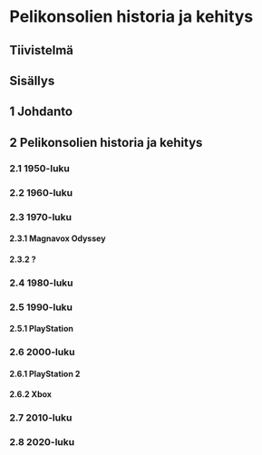# Pelikonsolien historia ja kehitys


## Tiivistelmä


## Sisällys


## 1 Johdanto


## 2 Pelikonsolien historia ja kehitys


### 2.1 1950-luku


### 2.2 1960-luku


### 2.3 1970-luku


#### 2.3.1 Magnavox Odyssey


#### 2.3.2 ?


### 2.4 1980-luku


### 2.5 1990-luku


#### 2.5.1 PlayStation


### 2.6 2000-luku


#### 2.6.1 PlayStation 2


#### 2.6.2 Xbox


### 2.7 2010-luku


### 2.8 2020-luku
